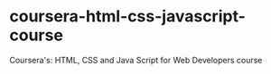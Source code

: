 # coursera-html-css-javascript-course
Coursera's: HTML, CSS and Java Script for Web Developers course
